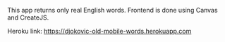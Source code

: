 This app returns only real English words.
Frontend is done using Canvas and CreateJS.

Heroku link: https://djokovic-old-mobile-words.herokuapp.com
